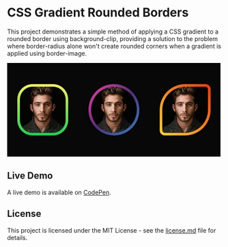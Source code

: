 # CSS Gradient Rounded Borders
This project demonstrates a simple method of applying a CSS gradient to a rounded border using background-clip, providing a solution to the problem where border-radius alone won't create rounded corners when a gradient is applied using border-image.

![CSS Gradient Rounded Borders Demo](https://github.com/georgewpark/CSS-Gradient-Rounded-Borders/blob/master/demo-image.JPG "CSS Gradient Rounded Borders Demo")

## Live Demo
A live demo is available on [CodePen](https://codepen.io/GeorgePark/pen/EEGJEj).

## License
This project is licensed under the MIT License - see the [license.md](license.md) file for details.